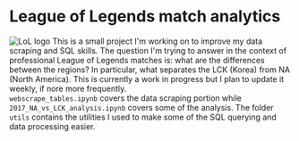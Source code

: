 # League of Legends match analytics
![LoL logo](https://upload.wikimedia.org/wikipedia/en/7/77/League_of_Legends_logo.png)
This is a small project I'm working on to improve my data scraping and SQL skills. The question I'm trying to answer in the context of professional League of Legends matches is: what are the differences between the regions? In particular, what separates the LCK (Korea) from NA (North America). This is currently a work in progress but I plan to update it weekly, if nore more frequently.   
`webscrape_tables.ipynb` covers the data scraping portion while `2017_NA_vs_LCK_analysis.ipynb` covers some of the analysis. The folder `utils` contains the utilities I used to make some of the SQL querying and data processing easier. 